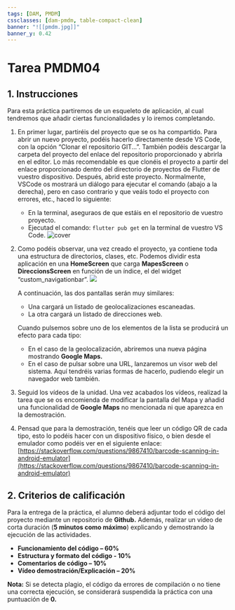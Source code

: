 ```yaml
---
tags: [DAM, PMDM]
cssclasses: [dam-pmdm, table-compact-clean]
banner: "![[pmdm.jpg]]"
banner_y: 0.42
---
```


# Tarea **PMDM04**
## 1. Instrucciones

Para esta práctica partiremos de un esqueleto de aplicación, al cual tendremos que añadir ciertas funcionalidades y lo iremos completando.

1. En primer lugar, partiréis del proyecto que se os ha compartido. Para abrir un nuevo proyecto, podéis hacerlo directamente desde VS Code, con la opción “Clonar el repositorio GIT...”. También podéis descargar la carpeta del proyecto del enlace del repositorio proporcionado y abrirla en el editor. Lo más recomendable es que clonéis el proyecto a partir del enlace proporcionado dentro del directorio de proyectos de Flutter de vuestro dispositivo. Después, abrid este proyecto. Normalmente, VSCode os mostrará un diálogo para ejecutar el comando (abajo a la derecha), pero en caso contrario y que veáis todo el proyecto con errores, etc., haced lo siguiente:
   - En la terminal, aseguraos de que estáis en el repositorio de vuestro proyecto.
   - Ejecutad el comando: `flutter pub get` en la terminal de vuestro VS Code.
![cover](../../../../_Media/Imágenes/PMDM/Pasted%20image%2020250601144857.png)

2. Como podéis observar, una vez creado el proyecto, ya contiene toda una estructura de directorios, clases, etc. Podemos dividir esta aplicación en una **HomeScreen** que carga **MapesScreen** o **DireccionsScreen** en función de un índice, el del widget “custom_navigationbar”.
![](../../../../Imagen_A2I.png)

   A continuación, las dos pantallas serán muy similares:

   - Una cargará un listado de geolocalizaciones escaneadas.
   - La otra cargará un listado de direcciones web.

   Cuando pulsemos sobre uno de los elementos de la lista se producirá un efecto para cada tipo:

   - En el caso de la geolocalización, abriremos una nueva página mostrando **Google Maps.**
   - En el caso de pulsar sobre una URL, lanzaremos un visor web del sistema. Aquí tendréis varias formas de hacerlo, pudiendo elegir un navegador web también.

3. Seguid los vídeos de la unidad. Una vez acabados los vídeos, realizad la tarea que se os encomienda de modificar la pantalla del Mapa y añadid una funcionalidad de **Google Maps** no mencionada ni que aparezca en la demostración.

4. Pensad que para la demostración, tenéis que leer un código QR de cada tipo, esto lo podéis hacer con un dispositivo físico, o bien desde el emulador como podéis ver en el siguiente enlace:  
   [https://stackoverflow.com/questions/9867410/barcode-scanning-in-android-emulator](https://stackoverflow.com/questions/9867410/barcode-scanning-in-android-emulator)

## 2. Criterios de calificación

Para la entrega de la práctica, el alumno deberá adjuntar todo el código del proyecto mediante un repositorio de **Github.** Además, realizar un vídeo de corta duración (**5 minutos como máximo**) explicando y demostrando la ejecución de las actividades.

- **Funcionamiento del código – 60%**
- **Estructura y formato del código - 10%**
- **Comentarios de código – 10%**
- **Vídeo demostración/Explicación – 20%**

**Nota:** Si se detecta plagio, el código da errores de compilación o no tiene una correcta ejecución, se considerará suspendida la práctica con una puntuación de **0.**

